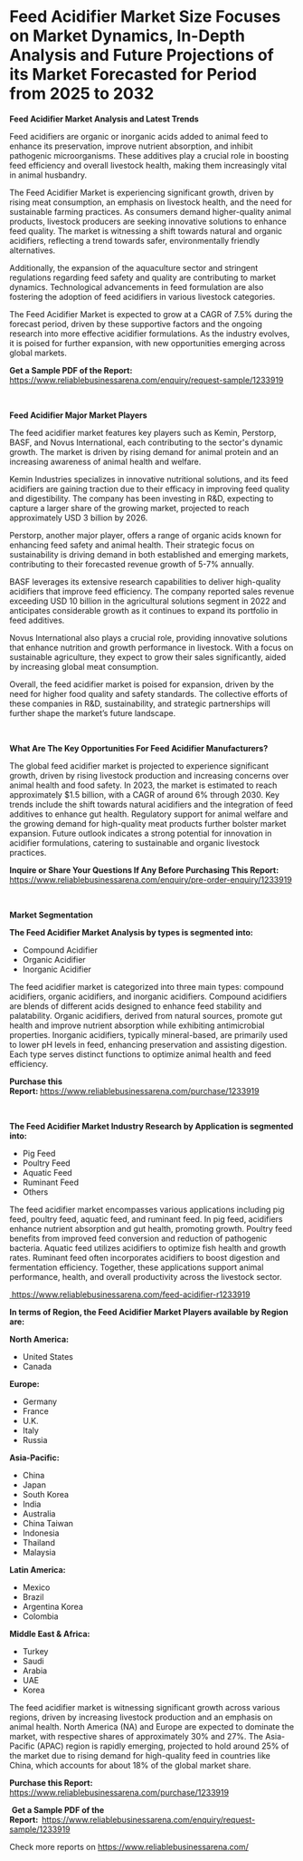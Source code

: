 <p><h1>Feed Acidifier Market Size Focuses on Market Dynamics, In-Depth Analysis and Future Projections of its Market Forecasted for Period from 2025 to 2032</h1></p><p><strong>Feed Acidifier Market Analysis and Latest Trends</strong></p>
<p><p>Feed acidifiers are organic or inorganic acids added to animal feed to enhance its preservation, improve nutrient absorption, and inhibit pathogenic microorganisms. These additives play a crucial role in boosting feed efficiency and overall livestock health, making them increasingly vital in animal husbandry.</p><p>The Feed Acidifier Market is experiencing significant growth, driven by rising meat consumption, an emphasis on livestock health, and the need for sustainable farming practices. As consumers demand higher-quality animal products, livestock producers are seeking innovative solutions to enhance feed quality. The market is witnessing a shift towards natural and organic acidifiers, reflecting a trend towards safer, environmentally friendly alternatives.</p><p>Additionally, the expansion of the aquaculture sector and stringent regulations regarding feed safety and quality are contributing to market dynamics. Technological advancements in feed formulation are also fostering the adoption of feed acidifiers in various livestock categories.</p><p>The Feed Acidifier Market is expected to grow at a CAGR of 7.5% during the forecast period, driven by these supportive factors and the ongoing research into more effective acidifier formulations. As the industry evolves, it is poised for further expansion, with new opportunities emerging across global markets.</p></p>
<p><strong>Get a Sample PDF of the Report:&nbsp;</strong> <a href="https://www.reliablebusinessarena.com/enquiry/request-sample/1233919?utm_campaign=3554&utm_medium=2&utm_source=Github&utm_content=ia&utm_term=07042025&utm_id=feed-acidifier">https://www.reliablebusinessarena.com/enquiry/request-sample/1233919</a></p>
<p>&nbsp;</p>
<p><strong>Feed Acidifier Major Market Players</strong></p>
<p><p>The feed acidifier market features key players such as Kemin, Perstorp, BASF, and Novus International, each contributing to the sector's dynamic growth. The market is driven by rising demand for animal protein and an increasing awareness of animal health and welfare.</p><p>Kemin Industries specializes in innovative nutritional solutions, and its feed acidifiers are gaining traction due to their efficacy in improving feed quality and digestibility. The company has been investing in R&D, expecting to capture a larger share of the growing market, projected to reach approximately USD 3 billion by 2026.</p><p>Perstorp, another major player, offers a range of organic acids known for enhancing feed safety and animal health. Their strategic focus on sustainability is driving demand in both established and emerging markets, contributing to their forecasted revenue growth of 5-7% annually.</p><p>BASF leverages its extensive research capabilities to deliver high-quality acidifiers that improve feed efficiency. The company reported sales revenue exceeding USD 10 billion in the agricultural solutions segment in 2022 and anticipates considerable growth as it continues to expand its portfolio in feed additives.</p><p>Novus International also plays a crucial role, providing innovative solutions that enhance nutrition and growth performance in livestock. With a focus on sustainable agriculture, they expect to grow their sales significantly, aided by increasing global meat consumption.</p><p>Overall, the feed acidifier market is poised for expansion, driven by the need for higher food quality and safety standards. The collective efforts of these companies in R&D, sustainability, and strategic partnerships will further shape the market’s future landscape.</p></p>
<p>&nbsp;</p>
<p><strong>What Are The Key Opportunities For Feed Acidifier Manufacturers?</strong></p>
<p><p>The global feed acidifier market is projected to experience significant growth, driven by rising livestock production and increasing concerns over animal health and food safety. In 2023, the market is estimated to reach approximately $1.5 billion, with a CAGR of around 6% through 2030. Key trends include the shift towards natural acidifiers and the integration of feed additives to enhance gut health. Regulatory support for animal welfare and the growing demand for high-quality meat products further bolster market expansion. Future outlook indicates a strong potential for innovation in acidifier formulations, catering to sustainable and organic livestock practices.</p></p>
<p><strong>Inquire or Share Your Questions If Any Before Purchasing This Report:</strong> <a href="https://www.reliablebusinessarena.com/enquiry/pre-order-enquiry/1233919?utm_campaign=3554&utm_medium=2&utm_source=Github&utm_content=ia&utm_term=07042025&utm_id=feed-acidifier">https://www.reliablebusinessarena.com/enquiry/pre-order-enquiry/1233919</a></p>
<p>&nbsp;</p>
<p><strong>Market Segmentation</strong></p>
<p><strong>The Feed Acidifier Market Analysis by types is segmented into:</strong></p>
<p><ul><li>Compound Acidifier</li><li>Organic Acidifier</li><li>Inorganic Acidifier</li></ul></p>
<p><p>The feed acidifier market is categorized into three main types: compound acidifiers, organic acidifiers, and inorganic acidifiers. Compound acidifiers are blends of different acids designed to enhance feed stability and palatability. Organic acidifiers, derived from natural sources, promote gut health and improve nutrient absorption while exhibiting antimicrobial properties. Inorganic acidifiers, typically mineral-based, are primarily used to lower pH levels in feed, enhancing preservation and assisting digestion. Each type serves distinct functions to optimize animal health and feed efficiency.</p></p>
<p><strong>Purchase this Report:&nbsp;</strong><a href="https://www.reliablebusinessarena.com/purchase/1233919?utm_campaign=3554&utm_medium=2&utm_source=Github&utm_content=ia&utm_term=07042025&utm_id=feed-acidifier">https://www.reliablebusinessarena.com/purchase/1233919</a></p>
<p>&nbsp;</p>
<p><strong>The Feed Acidifier Market Industry Research by Application is segmented into:</strong></p>
<p><ul><li>Pig Feed</li><li>Poultry Feed</li><li>Aquatic Feed</li><li>Ruminant Feed</li><li>Others</li></ul></p>
<p><p>The feed acidifier market encompasses various applications including pig feed, poultry feed, aquatic feed, and ruminant feed. In pig feed, acidifiers enhance nutrient absorption and gut health, promoting growth. Poultry feed benefits from improved feed conversion and reduction of pathogenic bacteria. Aquatic feed utilizes acidifiers to optimize fish health and growth rates. Ruminant feed often incorporates acidifiers to boost digestion and fermentation efficiency. Together, these applications support animal performance, health, and overall productivity across the livestock sector.</p></p>
<p><a href="https://www.reliablebusinessarena.com/feed-acidifier-r1233919?utm_campaign=3554&utm_medium=2&utm_source=Github&utm_content=ia&utm_term=07042025&utm_id=feed-acidifier">&nbsp;https://www.reliablebusinessarena.com/feed-acidifier-r1233919</a></p>
<p><strong>In terms of Region, the Feed Acidifier Market Players available by Region are:</strong></p>
<p>
    <p> <strong> North America: </strong>
        <ul>
            <li>United States</li>
            <li>Canada</li>
        </ul>
        </p> 
    <p> <strong> Europe: </strong>
        <ul>
            <li>Germany</li>
            <li>France</li>
            <li>U.K.</li>
            <li>Italy</li>
            <li>Russia</li>
        </ul>
        </p> 
    <p> <strong> Asia-Pacific: </strong>
        <ul>
            <li>China</li>
            <li>Japan</li>
            <li>South Korea</li>
            <li>India</li>
            <li>Australia</li>
            <li>China Taiwan</li>
            <li>Indonesia</li>
            <li>Thailand</li>
            <li>Malaysia</li>
        </ul>
        </p> 
    <p> <strong> Latin America: </strong>
        <ul>
            <li>Mexico</li>
            <li>Brazil</li>
            <li>Argentina Korea</li>
            <li>Colombia</li>
        </ul>
        </p> 
    <p> <strong> Middle East & Africa: </strong>
        <ul>
            <li>Turkey</li>
            <li>Saudi</li>
            <li>Arabia</li>
            <li>UAE</li>
            <li>Korea</li>
        </ul>
    </p>
    </p>
<p><p>The feed acidifier market is witnessing significant growth across various regions, driven by increasing livestock production and an emphasis on animal health. North America (NA) and Europe are expected to dominate the market, with respective shares of approximately 30% and 27%. The Asia-Pacific (APAC) region is rapidly emerging, projected to hold around 25% of the market due to rising demand for high-quality feed in countries like China, which accounts for about 18% of the global market share.</p></p>
<p><strong>Purchase this Report: </strong><a href="https://www.reliablebusinessarena.com/purchase/1233919?utm_campaign=3554&utm_medium=2&utm_source=Github&utm_content=ia&utm_term=07042025&utm_id=feed-acidifier">https://www.reliablebusinessarena.com/purchase/1233919</a></p>
<p>&nbsp;<strong>Get a Sample PDF of the Report:&nbsp;&nbsp;</strong><a href="https://www.reliablebusinessarena.com/enquiry/request-sample/1233919?utm_campaign=3554&utm_medium=2&utm_source=Github&utm_content=ia&utm_term=07042025&utm_id=feed-acidifier">https://www.reliablebusinessarena.com/enquiry/request-sample/1233919</a></p>
<p><strong></strong></p>
<p>Check more reports on <a href="https://www.reliablebusinessarena.com/?utm_campaign=3554&utm_medium=2&utm_source=Github&utm_content=ia&utm_term=07042025&utm_id=feed-acidifier">https://www.reliablebusinessarena.com/</a></p>
